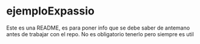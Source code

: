# ejemploExpassio
Este es una README, es para poner info que se debe saber de antemano antes de trabajar con el repo. No es obligatorio tenerlo pero siempre es util
